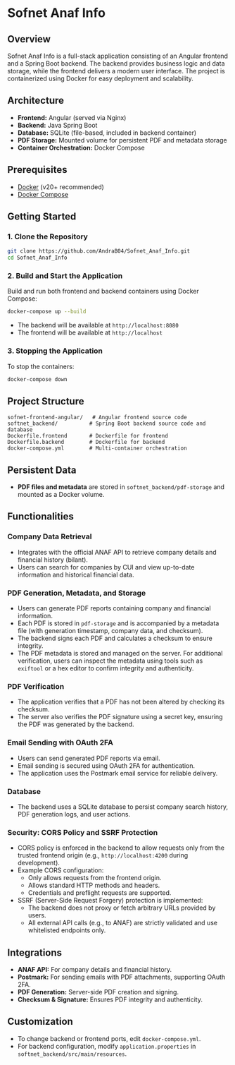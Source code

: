 # Sofnet Anaf Info

## Overview
Sofnet Anaf Info is a full-stack application consisting of an Angular frontend and a Spring Boot backend. The backend provides business logic and data storage, while the frontend delivers a modern user interface. The project is containerized using Docker for easy deployment and scalability.

## Architecture
- **Frontend:** Angular (served via Nginx)
- **Backend:** Java Spring Boot
- **Database:** SQLite (file-based, included in backend container)
- **PDF Storage:** Mounted volume for persistent PDF and metadata storage
- **Container Orchestration:** Docker Compose

## Prerequisites
- [Docker](https://www.docker.com/get-started) (v20+ recommended)
- [Docker Compose](https://docs.docker.com/compose/)

## Getting Started

### 1. Clone the Repository
```sh
git clone https://github.com/AndraB04/Sofnet_Anaf_Info.git
cd Sofnet_Anaf_Info
```

### 2. Build and Start the Application
Build and run both frontend and backend containers using Docker Compose:
```sh
docker-compose up --build
```
- The backend will be available at `http://localhost:8080`
- The frontend will be available at `http://localhost`

### 3. Stopping the Application
To stop the containers:
```sh
docker-compose down
```

## Project Structure
```
sofnet-frontend-angular/   # Angular frontend source code
softnet_backend/          # Spring Boot backend source code and database
Dockerfile.frontend       # Dockerfile for frontend
Dockerfile.backend        # Dockerfile for backend
docker-compose.yml        # Multi-container orchestration
```

## Persistent Data
- **PDF files and metadata** are stored in `softnet_backend/pdf-storage` and mounted as a Docker volume.


## Functionalities

### Company Data Retrieval
- Integrates with the official ANAF API to retrieve company details and financial history (bilant).
- Users can search for companies by CUI and view up-to-date information and historical financial data.

### PDF Generation, Metadata, and Storage
- Users can generate PDF reports containing company and financial information.
- Each PDF is stored in `pdf-storage` and is accompanied by a metadata file (with generation timestamp, company data, and checksum).
- The backend signs each PDF and calculates a checksum to ensure integrity.
- The PDF metadata is stored and managed on the server. For additional verification, users can inspect the metadata using tools such as `exiftool` or a hex editor to confirm integrity and authenticity.

### PDF Verification
- The application verifies that a PDF has not been altered by checking its checksum.
- The server also verifies the PDF signature using a secret key, ensuring the PDF was generated by the backend.

### Email Sending with OAuth 2FA
- Users can send generated PDF reports via email.
- Email sending is secured using OAuth 2FA for authentication.
- The application uses the Postmark email service for reliable delivery.

### Database
- The backend uses a SQLite database to persist company search history, PDF generation logs, and user actions.

### Security: CORS Policy and SSRF Protection
- CORS policy is enforced in the backend to allow requests only from the trusted frontend origin (e.g., `http://localhost:4200` during development).
- Example CORS configuration:
	- Only allows requests from the frontend origin.
	- Allows standard HTTP methods and headers.
	- Credentials and preflight requests are supported.
- SSRF (Server-Side Request Forgery) protection is implemented:
	- The backend does not proxy or fetch arbitrary URLs provided by users.
	- All external API calls (e.g., to ANAF) are strictly validated and use whitelisted endpoints only.

## Integrations
- **ANAF API:** For company details and financial history.
- **Postmark:** For sending emails with PDF attachments, supporting OAuth 2FA.
- **PDF Generation:** Server-side PDF creation and signing.
- **Checksum & Signature:** Ensures PDF integrity and authenticity.

## Customization
- To change backend or frontend ports, edit `docker-compose.yml`.
- For backend configuration, modify `application.properties` in `softnet_backend/src/main/resources`.
